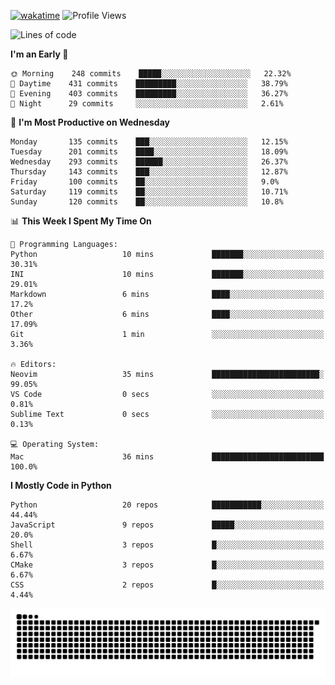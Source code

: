 [![wakatime](https://wakatime.com/badge/user/b920b284-3cde-4cd4-b72e-f7f22d050b16.svg)](https://wakatime.com/@b920b284-3cde-4cd4-b72e-f7f22d050b16)
![Profile Views](http://img.shields.io/badge/Profile%20Views-4586-blue)
<!--START_SECTION:waka-->
![Lines of code](https://img.shields.io/badge/From%20Hello%20World%20I%27ve%20Written--774%20Thousand%20lines%20of%20code-blue)

**I'm an Early 🐤** 

```text
🌞 Morning    248 commits    █████░░░░░░░░░░░░░░░░░░░░   22.32% 
🌆 Daytime    431 commits    █████████░░░░░░░░░░░░░░░░   38.79% 
🌃 Evening    403 commits    █████████░░░░░░░░░░░░░░░░   36.27% 
🌙 Night      29 commits     ░░░░░░░░░░░░░░░░░░░░░░░░░   2.61%

```
📅 **I'm Most Productive on Wednesday** 

```text
Monday       135 commits    ███░░░░░░░░░░░░░░░░░░░░░░   12.15% 
Tuesday      201 commits    ████░░░░░░░░░░░░░░░░░░░░░   18.09% 
Wednesday    293 commits    ██████░░░░░░░░░░░░░░░░░░░   26.37% 
Thursday     143 commits    ███░░░░░░░░░░░░░░░░░░░░░░   12.87% 
Friday       100 commits    ██░░░░░░░░░░░░░░░░░░░░░░░   9.0% 
Saturday     119 commits    ██░░░░░░░░░░░░░░░░░░░░░░░   10.71% 
Sunday       120 commits    ██░░░░░░░░░░░░░░░░░░░░░░░   10.8%

```


📊 **This Week I Spent My Time On** 

```text
💬 Programming Languages: 
Python                   10 mins             ███████░░░░░░░░░░░░░░░░░░   30.31% 
INI                      10 mins             ███████░░░░░░░░░░░░░░░░░░   29.01% 
Markdown                 6 mins              ████░░░░░░░░░░░░░░░░░░░░░   17.2% 
Other                    6 mins              ████░░░░░░░░░░░░░░░░░░░░░   17.09% 
Git                      1 min               ░░░░░░░░░░░░░░░░░░░░░░░░░   3.36%

🔥 Editors: 
Neovim                   35 mins             ████████████████████████░   99.05% 
VS Code                  0 secs              ░░░░░░░░░░░░░░░░░░░░░░░░░   0.81% 
Sublime Text             0 secs              ░░░░░░░░░░░░░░░░░░░░░░░░░   0.13%

💻 Operating System: 
Mac                      36 mins             █████████████████████████   100.0%

```

**I Mostly Code in Python** 

```text
Python                   20 repos            ███████████░░░░░░░░░░░░░░   44.44% 
JavaScript               9 repos             █████░░░░░░░░░░░░░░░░░░░░   20.0% 
Shell                    3 repos             █░░░░░░░░░░░░░░░░░░░░░░░░   6.67% 
CMake                    3 repos             █░░░░░░░░░░░░░░░░░░░░░░░░   6.67% 
CSS                      2 repos             █░░░░░░░░░░░░░░░░░░░░░░░░   4.44%

```



<!--END_SECTION:waka-->
![Snake animation](https://raw.githubusercontent.com/timmypidashev/timmypidashev/main/commits.svg)
